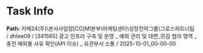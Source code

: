 # Task Info

**Path:** 카페24(주)\본사사업장\[CG]MI본부\마케팅센터\성장전략그룹\그로스파트너팀 / dhlee09 / [341565] 광고 인프라 구축 및 운영 _ 예외 관리 및 대면_민감 협의 영역 _ 충전 예외몰 사유 확인(API 이슈) _ 유관부서 소통 / 2025-10-01_00-00-00

